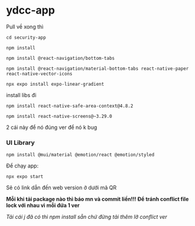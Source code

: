 # ydcc-app

Pull về xong thì

`cd security-app`

`npm install`


`npm install @react-navigation/bottom-tabs`

`npm install @react-navigation/material-bottom-tabs react-native-paper react-native-vector-icons`

`npx expo install expo-linear-gradient`

install libs đi 



`npm install react-native-safe-area-context@4.8.2`

`npm install react-native-screens@~3.29.0`

 2 cái này để nó đúng ver để nó k bug


 ### UI Library 
`npm install @mui/material @emotion/react @emotion/styled`


Để chạy app:

`npx expo start`

Sẽ có link dẫn đến web version ở dưới mã QR

**Mỗi khi tải package nào thì báo mn và commit liền!!! Để tránh conflict file lock với nhau vì mỗi đứa 1 ver**

*Tải cái j đã có thì npm install sẵn chứ đừng tải thêm lỡ conflict ver*
